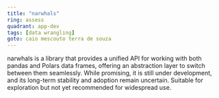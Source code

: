 ```yaml
---
title: "narwhals"
ring: assess
quadrant: app-dev
tags: [data wrangling]
goto: caio mescouto terra de souza
---
```


narwhals is a library that provides a unified API for working with both pandas and Polars data frames, offering an abstraction layer to switch between them seamlessly. While promising, it is still under development, and its long-term stability and adoption remain uncertain. Suitable for exploration but not yet recommended for widespread use.
